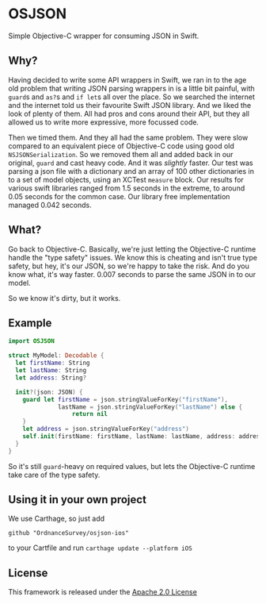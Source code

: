 # OSJSON
Simple Objective-C wrapper for consuming JSON in Swift.

## Why?
Having decided to write some API wrappers in Swift, we ran in to the age old
problem that writing JSON parsing wrappers in is a little bit painful, with
`guard`s and `as?`s and `if let`s all over the place. So we searched the internet
and the internet told us their favourite Swift JSON library. And we liked the
look of plenty of them. All had pros and cons around their API, but they all
allowed us to write more expressive, more focussed code.

Then we timed them. And they all had the same problem. They were slow compared
to an equivalent piece of Objective-C code using good old `NSJSONSerialization`.
So we removed them all and added back in our original, `guard` and cast heavy
code. And it was _slightly_ faster. Our test was parsing a json file with a
dictionary and an array of 100 other dictionaries in to a set of model objects,
using an XCTest `measure` block. Our results for various swift libraries ranged
from 1.5 seconds in the extreme, to around 0.05 seconds for the common case.
Our library free implementation managed 0.042 seconds.

## What?
Go back to Objective-C. Basically, we're just letting the Objective-C runtime
handle the "type safety" issues. We know this is cheating and isn't true type
safety, but hey, it's our JSON, so we're happy to take the risk. And do you know
what, it's way faster. 0.007 seconds to parse the same JSON in to our model.

So we know it's dirty, but it works.

## Example
```swift
import OSJSON

struct MyModel: Decodable {
  let firstName: String
  let lastName: String
  let address: String?

  init?(json: JSON) {
    guard let firstName = json.stringValueForKey("firstName"),
              lastName = json.stringValueForKey("lastName") else {
                  return nil
    }
    let address = json.stringValueForKey("address")
    self.init(firstName: firstName, lastName: lastName, address: address)
  }
}
```
So it's still `guard`-heavy on required values, but lets the Objective-C runtime
take care of the type safety.

## Using it in your own project
We use Carthage, so just add
```
github "OrdnanceSurvey/osjson-ios"
```
to your Cartfile and run `carthage update --platform iOS`

## License
This framework is released under the [Apache 2.0 License](LICENSE)
